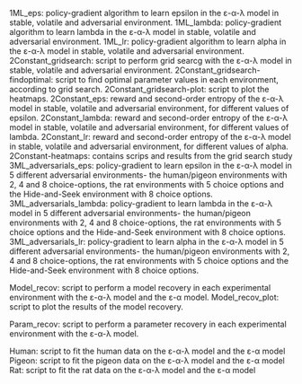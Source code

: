 1ML_eps: 	policy-gradient algorithm to learn epsilon in the ε-α-λ model in stable, volatile and adversarial environment. 
1ML_lambda: 	policy-gradient algorithm to learn lambda in the ε-α-λ model in stable, volatile and adversarial environment. 
1ML_lr:	policy-gradient algorithm to learn alpha in the ε-α-λ model in stable, volatile and adversarial environment. 
2Constant_gridsearch: script to perform grid searcg with the ε-α-λ model in stable, volatile and adversarial environment.
2Constant_gridsearch-findoptimal: script to find optimal parameter values in each environment, according to grid search.
2Constant_gridsearch-plot: script to plot the heatmaps.
2Constant_eps:	reward and second-order entropy of the ε-α-λ model in stable, volatile and adversarial environment, for different values of epsilon.
2Constant_lambda:	reward and second-order entropy of the ε-α-λ model in stable, volatile and adversarial environment, for different values of lambda.
2Constant_lr:	reward and second-order entropy of the ε-α-λ model in stable, volatile and adversarial environment, for different values of alpha.
2Constant-heatmaps:	contains scrips and results from the grid search study
3ML_adversarials_eps:	policy-gradient to learn epsilon in the ε-α-λ model in 5 different adversarial environments- the human/pigeon environments with 2, 4 and 8 choice-options, the rat environments with 5 choice options and the Hide-and-Seek environment with 8 choice options.
3ML_adversarials_lambda:	policy-gradient to learn lambda in the ε-α-λ model in 5 different adversarial environments- the human/pigeon environments with 2, 4 and 8 choice-options, the rat environments with 5 choice options and the Hide-and-Seek environment with 8 choice options.
3ML_adversarials_lr:	policy-gradient to learn alpha in the ε-α-λ model in 5 different adversarial environments- the human/pigeon environments with 2, 4 and 8 choice-options, the rat environments with 5 choice options and the Hide-and-Seek environment with 8 choice options.

Model_recov: script to perform a model recovery in each experimental environment with the ε-α-λ model and the ε-α model.
Model_recov_plot: script to plot the results of the model recovery.

Param_recov: script to perform a parameter recovery in each experimental environment with the ε-α-λ model.

Human: script to fit the human data on the ε-α-λ model and the ε-α model
Pigeon: script to fit the pigeon data on the ε-α-λ model and the ε-α model
Rat: script to fit the rat data on the ε-α-λ model and the ε-α model
